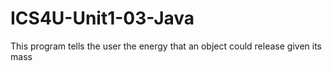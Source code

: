 # ICS4U-Unit1-03-Java
This program tells the user the energy that an object could release given its mass
